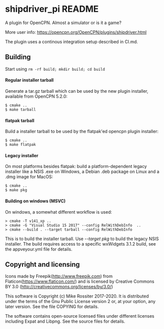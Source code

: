# shipdriver\_pi README

A plugin for OpenCPN. Almost a simulator or is it a game? 

More user info: https://opencpn.org/OpenCPN/plugins/shipdriver.html

The plugin uses a continous integration setup described in CI.md.

## Building

Start using  `rm -rf build; mkdir build; cd build`

#### Regular installer tarball

Generate a tar.gz tarball which can be used by the new plugin installer,
available from OpenCPN 5.2.0: 

    $ cmake ..
    $ make tarball           

#### flatpak tarball

Build a installer tarball to be used by the flatpak'ed opencpn plugin 
installer:

    $ cmake ..
    $ make flatpak

#### Legacy installer 

On most platforms besides flatpak: build a platform-dependent legacy
installer like a NSIS .exe on Windows, a Debian .deb package on Linux
and a .dmg image for MacOS:

    $ cmake ..
    $ make pkg

#### Building on windows (MSVC)
On windows, a somewhat different workflow is used:

    > cmake -T v141_xp ..
    > cmake -G "Visual Studio 15 2017" --config RelWithDebInfo  ..
    > cmake --build . --target tarball --config RelWithDebInfo

This is to build the installer tarball. Use _--target pkg_ to build the
legacy NSIS installer. The build requires access to a specific wxWidgets
3.1.2 build, see the appveyour.yml file for details.


## Copyright and licensing

Icons made by Freepik(http://www.freepik.com) from Flaticon(https://www.flaticon.com/) and is licensed by Creative Commons BY 3.0 (http://creativecommons.org/licenses/by/3.0/)

This software is Copyright (c) Mike Rossiter 2017-2020. It is distributed under the terms of the Gnu Public License version 2 or, at your option, any later version. See the file COPYING for details.

The software contains open-source licensed files under different licenses including Expat and Libpng. See the source files for details.



